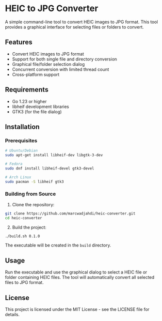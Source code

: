 # HEIC to JPG Converter

A simple command-line tool to convert HEIC images to JPG format. This tool provides a graphical interface for selecting files or folders to convert.

## Features

- Convert HEIC images to JPG format
- Support for both single file and directory conversion
- Graphical file/folder selection dialog
- Concurrent conversion with limited thread count
- Cross-platform support

## Requirements

- Go 1.23 or higher
- libheif development libraries
- GTK3 (for the file dialog)

## Installation

### Prerequisites

```bash
# Ubuntu/Debian
sudo apt-get install libheif-dev libgtk-3-dev

# Fedora
sudo dnf install libheif-devel gtk3-devel

# Arch Linux
sudo pacman -S libheif gtk3
```

### Building from Source

1. Clone the repository:
```bash
git clone https://github.com/marcwadjahdi/heic-converter.git
cd heic-converter
```

2. Build the project:
```bash
./build.sh 0.1.0
```

The executable will be created in the `build` directory.

## Usage

Run the executable and use the graphical dialog to select a HEIC file or folder containing HEIC files. The tool will automatically convert all selected files to JPG format.

## License

This project is licensed under the MIT License - see the LICENSE file for details. 
